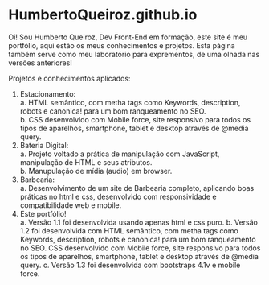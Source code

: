 # HumbertoQueiroz.github.io
Oi! Sou Humberto Queiroz, Dev Front-End em formação, este site é meu portfólio, aqui estão os meus conhecimentos e projetos. Esta página também serve como meu laboratório para exprementos, de uma olhada nas versões anteriores! <br>

Projetos e conhecimentos aplicados:

1. Estacionamento: <br>
    a. HTML semântico, com metha tags como Keywords, description, robots e canonica! para um bom ranqueamento no SEO.<br>
    b. CSS desenvolvido com Mobile force, site responsivo para todos os tipos de aparelhos, smartphone, tablet e desktop através de @media query.<br>
2.  Bateria Digital:<br>
    a. Projeto voltado a prática de manipulação com JavaScript, manipulação de HTML e seus atributos.<br>
    b. Manupulação de mídia (audio) em browser.<br>
3.  Barbearia:<br>
    a. Desenvolvimento de um site de Barbearia completo, aplicando boas práticas no html e css, desenvolvido com responsividade e compatibilidade web e mobile.<br>
4. Este portfólio!<br>
    a. Versão 1.1 foi desenvolvida usando apenas html e css puro.
    b. Versão 1.2 foi desenvolvida com HTML semântico, com metha tags como Keywords, description, robots e canonica! para um bom ranqueamento no SEO. CSS desenvolvido com Mobile force, site responsivo para todos os tipos de aparelhos, smartphone, tablet e desktop através de @media query.
    c. Versão 1.3 foi desenvolvida com bootstraps 4.1v e mobile force.


